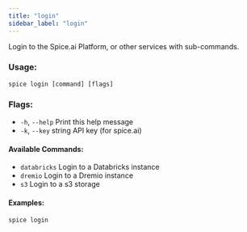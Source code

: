 ```yaml
---
title: "login"
sidebar_label: "login"
---
```


Login to the Spice.ai Platform, or other services with sub-commands.

### Usage:
```shell
spice login [command] [flags]
```

### Flags:
  - `-h`, `--help`         Print this help message
  - `-k`, `--key` string   API key (for spice.ai)

#### Available Commands:
  - `databricks`  Login to a Databricks instance
  - `dremio`      Login to a Dremio instance
  - `s3`          Login to a s3 storage

#### Examples:
```shell
spice login
```
